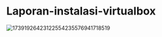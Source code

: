 # Laporan-instalasi-virtualbox
![17391926423122554235576941718519](https://github.com/user-attachments/assets/411932d3-e40c-4c12-9f27-1bce194c2209)
